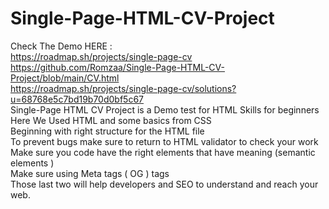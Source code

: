 # Single-Page-HTML-CV-Project
Check The Demo HERE : <br>
https://roadmap.sh/projects/single-page-cv <br>
https://github.com/Romzaa/Single-Page-HTML-CV-Project/blob/main/CV.html <br>
https://roadmap.sh/projects/single-page-cv/solutions?u=68768e5c7bd19b70d0bf5c67 <br>
Single-Page HTML CV Project is a Demo test for HTML Skills for beginners <br>
Here We Used HTML and some basics from CSS<br>
Beginning with right structure for the HTML file <br>
To prevent bugs make sure to return to HTML validator to check your work <br>
Make sure you code have the right elements that have meaning (semantic elements )<br>
Make sure using Meta tags ( OG ) tags <br>
Those last two will help developers and SEO to understand and reach your web.<br>
